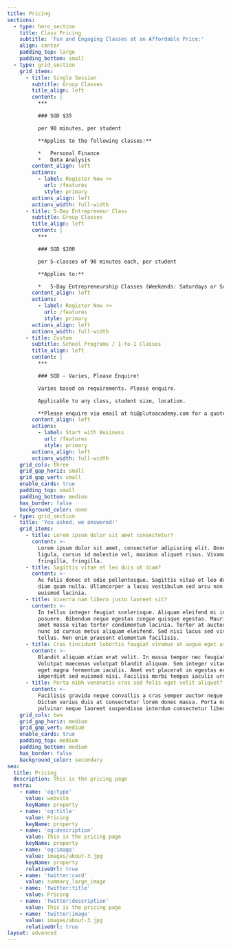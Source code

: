 ```yaml
---
title: Pricing
sections:
  - type: hero_section
    title: Class Pricing
    subtitle: 'Fun and Engaging Classes at an Affordable Price:'
    align: center
    padding_top: large
    padding_bottom: small
  - type: grid_section
    grid_items:
      - title: Single Session
        subtitle: Group Classes
        title_align: left
        content: |
          ***

          ### SGD $35

          per 90 minutes, per student

          **Applies to the following classes:**

          *   Personal Finance
          *   Data Analysis
        content_align: left
        actions:
          - label: Register Now >>
            url: /features
            style: primary
        actions_align: left
        actions_width: full-width
      - title: 5-Day Entrepreneur Class
        subtitle: Group Classes
        title_align: left
        content: |
          ***

          ### SGD $200

          per 5-classes of 90 minutes each, per student

          **Applies to:**

          *   5-Day Entrepreneurship Classes (Weekends: Saturdays or Sundays)
        content_align: left
        actions:
          - label: Register Now >>
            url: /features
            style: primary
        actions_align: left
        actions_width: full-width
      - title: Custom
        subtitle: School Programs / 1-to-1 Classes
        title_align: left
        content: |
          ***

          ### SGD - Varies, Please Enquire!

          Varies based on requirements. Please enquire.

          Applicable to any class, student size, location.

          **Please enquire via email at hi@plutoacademy.com for a quote.**
        content_align: left
        actions:
          - label: Start with Business
            url: /features
            style: primary
        actions_align: left
        actions_width: full-width
    grid_cols: three
    grid_gap_horiz: small
    grid_gap_vert: small
    enable_cards: true
    padding_top: small
    padding_bottom: medium
    has_border: false
    background_color: none
  - type: grid_section
    title: 'You asked, we answered!'
    grid_items:
      - title: Lorem ipsum dolor sit amet consectetur?
        content: >-
          Lorem ipsum dolor sit amet, consectetur adipiscing elit. Donec nisl
          ligula, cursus id molestie vel, maximus aliquet risus. Vivamus in nibh
          fringilla, fringilla.
      - title: Sagittis vitae et leo duis ut diam?
        content: >-
          Ac felis donec et odio pellentesque. Sagittis vitae et leo duis ut
          diam quam nulla. Ullamcorper a lacus vestibulum sed arcu non odio
          euismod lacinia.
      - title: Viverra nam libero justo laoreet sit?
        content: >-
          In tellus integer feugiat scelerisque. Aliquam eleifend mi in nulla
          posuere. Bibendum neque egestas congue quisque egestas. Mauris sit
          amet massa vitae tortor condimentum lacinia. Tortor at auctor urna
          nunc id cursus metus aliquam eleifend. Sed nisi lacus sed viverra
          tellus. Non enim praesent elementum facilisis.
      - title: Cras tincidunt lobortis feugiat vivamus at augue eget arcu?
        content: >-
          Blandit aliquam etiam erat velit. In massa tempor nec feugiat.
          Volutpat maecenas volutpat blandit aliquam. Sem integer vitae justo
          eget magna fermentum iaculis. Amet est placerat in egestas erat
          imperdiet sed euismod nisi. Facilisi morbi tempus iaculis urna.
      - title: Porta nibh venenatis cras sed felis eget velit aliquet?
        content: >-
          Facilisis gravida neque convallis a cras semper auctor neque vitae.
          Dictum varius duis at consectetur lorem donec massa. Porta non
          pulvinar neque laoreet suspendisse interdum consectetur libero.
    grid_cols: two
    grid_gap_horiz: medium
    grid_gap_vert: medium
    enable_cards: true
    padding_top: medium
    padding_bottom: medium
    has_border: false
    background_color: secondary
seo:
  title: Pricing
  description: This is the pricing page
  extra:
    - name: 'og:type'
      value: website
      keyName: property
    - name: 'og:title'
      value: Pricing
      keyName: property
    - name: 'og:description'
      value: This is the pricing page
      keyName: property
    - name: 'og:image'
      value: images/about-3.jpg
      keyName: property
      relativeUrl: true
    - name: 'twitter:card'
      value: summary_large_image
    - name: 'twitter:title'
      value: Pricing
    - name: 'twitter:description'
      value: This is the pricing page
    - name: 'twitter:image'
      value: images/about-3.jpg
      relativeUrl: true
layout: advanced
---
```

